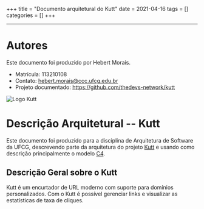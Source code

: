 +++
title = "Documento arquitetural do Kutt"
date = 2021-04-16
tags = []
categories = []
+++

***

# Autores

Este documento foi produzido por Hebert Morais.

- Matrícula: 113210108
- Contato: hebert.morais@ccc.ufcg.edu.br
- Projeto documentado: https://github.com/thedevs-network/kutt

![Logo Kutt](kutt.png)

# Descrição Arquitetural -- Kutt

Este documento foi produzido para a disciplina de Arquitetura de Software da UFCG, descrevendo parte da arquitetura do projeto [Kutt](https://github.com/thedevs-network/kutt) e usando como descrição principalmente o modelo [C4](https://c4model.com/).

## Descrição Geral sobre o Kutt

Kutt é um encurtador de URL moderno com suporte para domínios personalizados. Com o Kutt é possível gerenciar links e visualizar as estatísticas de taxa de cliques.
